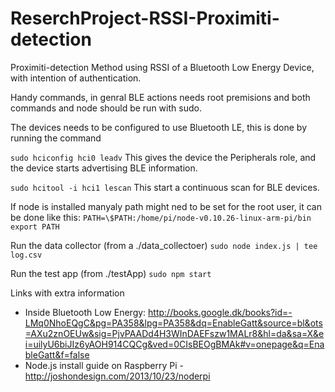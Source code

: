 ReserchProject-RSSI-Proximiti-detection
=========================

Proximiti-detection Method using RSSI of a Bluetooth Low Energy Device, with intention of authentication.

Handy commands, in genral BLE actions needs root premisions and both commands and node should be run with sudo.

The devices needs to be configured to use Bluetooth LE, this is done by running the command

`sudo hciconfig hci0 leadv` This gives the device the Peripherals role, and the device starts advertising BLE information.

`sudo hcitool -i hci1 lescan` This start a continuous scan for BLE devices.

If node is installed manyaly path might ned to be set for the root user, it can be done like this:
`PATH=\$PATH:/home/pi/node-v0.10.26-linux-arm-pi/bin`
`export PATH`

Run the data collector (from a ./data_collectoer)
`sudo node index.js | tee log.csv`

Run the test app (from ./testApp)
`sudo npm start`

Links with extra information
- Inside Bluetooth Low Energy: http://books.google.dk/books?id=-LMq0NhoEQgC&pg=PA358&lpg=PA358&dq=EnableGatt&source=bl&ots=AXu2znOEUw&sig=PjvPAADd4H3WInDAEFszw1MALr8&hl=da&sa=X&ei=uilyU6biJIz6yAOH914CQCg&ved=0CIsBEOgBMAk#v=onepage&q=EnableGatt&f=false
- Node.js install guide on Raspberry Pi - http://joshondesign.com/2013/10/23/noderpi
